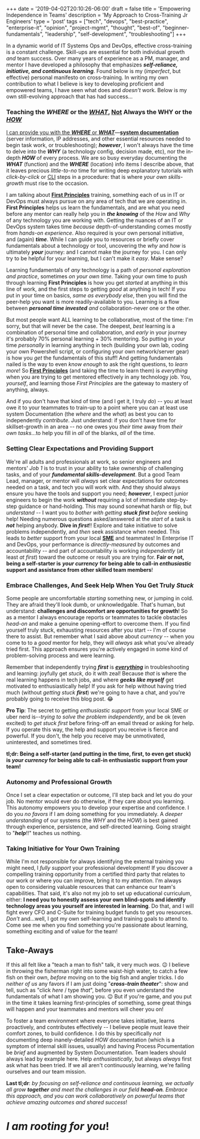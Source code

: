 +++
date = '2019-04-02T20:10:26-06:00'
draft = false
title = 'Empowering Independence in Teams'
description = 'My Approach to Cross-Training Jr Engineers'
type = 'post'
tags = ["tech", "devops", "best-practice", "enterprise-it", "opinion", "project-mgmt", "thought", "best-of", "beginner-fundamentals", "leadership", "self-development", "troubleshooting"]
+++

In a dynamic world of IT Systems Ops and DevOps, effective cross-training is a constant challenge. Skill-ups are essential for both individual growth *and* team success. Over many years of experience as a PM, manager, and mentor I have developed a philosophy that emphasizes ***self-reliance, initiative, and continuous learning***. Found below is my (*imperfect*, but effective) personal manifesto on cross-training. In writing my own contribution to what I believe is key to developing proficient and empowered teams, I have seen what does and *doesn't* work.  Below is my own still-evolving approach that has had success... <br />

<h3>Teaching the <i>WHERE</i> or the <i><u>WHAT</u></i>, </i><u>Not</u></i> Always the WHY or the <u><i>HOW</i></u></h3>

[I can provide you with the ***WHERE*** or ***WHAT***](https://julianwest.me/Blog/documentation-manifesto/)—[**system documentation**](https://julianwest.me/Blog/documentation-manifesto/) (server information, IP addresses, and other essential resources needed to begin task work, or troubleshooting); ***however***, I won't always have the time to delve into the ***WHY*** (a technology config, decision made, etc), nor the in-depth ***HOW*** of every process. We are so busy everyday documenting the ***WHAT*** (function) and the ***WHERE*** (location) info items I describe above, that it leaves precious *little-to-no* time for writing deep explanatory tutorials with *click-by-click* or [CLI](https://en.wikipedia.org/wiki/Command-line_interface) steps in a procedure: that is where *your own skills-growth* must rise to the occasion.  <br /> 

I am talking about [**First Principles**](https://en.wikipedia.org/wiki/First_principle) training, something each of us in IT or DevOps must always pursue on any area of tech that we are operating in. **First Principles** helps us learn the fundamentals, and are what you need before any mentor can really help you in ***the knowing*** of the *How* and *Why* of any technology you are working with. Getting the nuances of an IT or DevOps system takes time *because* depth-of-understanding comes mostly from *hands-on experience*.  Also required is your own personal initiative, and (again) ***time***. While I can guide you to resources or briefly cover fundamentals about a technology or tool, uncovering the *why* and *how* is ultimately ***your*** journey: and I cannot make the journey for you.  I can only try to be helpful for your learning, but I can't make it *easy*.  Make sense? <br /> 

Learning fundamentals of *any* technology is a path of *personal exploration and practice*, sometimes *on your own time*. Taking your own time to push through learning **First Principles** is how you get *started* at anything in this line of work, and the first steps to getting *good* at anything in tech!  If you put in your time on basics, *same as everybody else*, then you will find the peer-help you want is more readily-available to you.  Learning is a flow between ***personal time invested*** *and* collaboration-never one or the other. <br />

But most people want ALL learning to be collaborative, most of the time: I'm sorry, but that will never be the case. The deepest, *best* learning is a combination of personal time and collaboration, and *early* in your journey it's probably 70% personal learning + 30% mentoring. So putting in your time *personally* in learning anything in tech (building your own lab, coding your own Powershell script, or configuring your own network/server gear) is how you *get* the fundamentals of this stuff!  And getting fundamentals nailed is the way to even *know enough* to ask the right questions, to *learn more*!  So [**First Principles**](https://en.wikipedia.org/wiki/First_principle) (and taking the time to learn them) is *everything* when you are trying to get mentored effectively in any technology job. You, *yourself*, and learning those *First Principles* are the gateway to mastery of anything, always.  <br /> 

And if you don't have that kind of time (and I get it, I truly *do*) -- you at least owe it to your teammates to train-up to a point where you can at least use system Documentation (the *where* and the *what*) as best you can to independently *contribute*.  Just understand: if you don't have time for skillset-growth in an area -- no one owes you *their time* away from *their own tasks*...to help you fill in *all* of the blanks, *all* of the time.

### Setting Clear Expectations and Providing Support

We're all adults and professionals at work, so senior engineers and mentors' *Job 1* is to trust in your ability to take ownership of challenging tasks, and of your ***fundamental skills-development***. But a good Team Lead, manager, or mentor will *always* set clear expectations for outcomes needed on a task, and tech you will work with.  And they should always ensure you have the tools and support you need; ***however***, I expect junior engineers to begin the work ***without*** requiring a lot of immediate step-by-step guidance or hand-holding. This may sound sonewhat harsh or flip, but *understand* -- I want you to *bother with getting* ***stuck first*** *before* seeking help!  Needing numerous questions asked/answered at the *start* of a task is ***not*** helping anybody.  **Dive in *first***!!  Explore and take initiative to solve problems independently, and *then* seek assistance when needed.  This  leads to *better* support from your local [**SME**](https://en.wikipedia.org/wiki/Subject-matter_expert) and teammates!  In Enterprise IT and DevOps, your performance is *directly-measured* by outcomes and accountability -- and part of accountability is working *independently* (at least *at first*) toward the outcome or result you are trying for. **Fair or not, being a self-starter is** ***your currency*** **for being able to call-in *enthusiastic* support and assistance from other skilled team members**!

### Embrace Challenges, And Seek Help When You Get Truly *Stuck*

Some people are uncomfortable *starting* something new, or jumping in cold.  They are afraid they'll look dumb, or unknowledgable.  That's human, but understand: **challenges and discomfort are opportunities for growth**!  So as a mentor I always encourage reports or teammates to tackle obstacles *head-on* and make a genuine opening-effort to overcome them. If you find yourself truly stuck, exhausting resources after you start --  I'm of course there to assist.  But remember what I said above about *currency* -- when you come to to a *good* mentor for help, they will *always* ask what you've already tried first. This approach ensures you're actively engaged in some kind of problem-solving process and were learning. <br />

Remember that independently trying ***first*** is <u>***everything***</u> in troubleshooting and learning: joyfully get *stuck*, do it with zeal!  Because *that* is where the real learning happens in tech jobs, and where ***geeks like myself*** get motivated to enthusiastically help! If you ask for help without having tried much (without *getting stuck* ***first***) we're going to have a chat, and you're probably going to receive this blog post. 😂  <br />

**Pro Tip**: The secret to getting *enthusiastic support* from your local SME or uber nerd is--*trying to solve the problem independently*, and be ok (even excited) to *get stuck first* before firing-off an email thread or asking for help.  If you operate this way, the help and support you receive is fierce and powerful.  If you don't, the help you receive may be unmotivated, uninterested, and sometimes tired.

**tl;dr: Being a self-starter (and putting in the time, first, to even get stuck) is *your currency* for being able to call-in enthusiastic support from your team!**
<br />

### Autonomy and Professional Growth

Once I set a clear expectation or outcome, I'll step back and let you do your job.  No mentor would ever do otherwise, if they care about you learning.  This autonomy empowers you to develop your expertise and confidence. I do you *no favors* if I am doing something for you immediately.  A *deeper understanding* of our systems (the *WHY* and the *HOW*) is best gained through experience, persistence, and self-directed learning.  Going straight to "***help***!!" teaches us nothing. <br />

### Taking Initiative for Your Own Training

While I'm not responsible for always identifying the external training you might need, I *fully support* your professional development! If you discover a compelling training opportunity from a certified third party that relates to our work or where you can improve, bring it to my attention. I'm always open to considering valuable resources that can enhance our team's capabilities.  That said, it's also not my job to set up educational curriculum, either: **I need you to honestly assess your own blind-spots and identify technology areas you yourself are interested in learning**.  Do that, and I will fight every CFO and C-Suite for training budget funds to get you resources. *Don't* and...well, I got my own self-learning and training goals to attend to.  Come see me when you find something you're passionate about learning, something exciting and of value for the team! <br />

## Take-Aways

If this all felt like a "teach a man to fish" talk, it very much *was*. 😉 I believe in throwing the fisherman right into some waist-high water, to catch a few fish on their own, *before* moving on to the big fish and angler tricks.  I do *neither of us* any favors if I am just doing "***cross-train theater***": show and tell, such as "click *here* / type *that*", before you even understand the fundamentals of what I am showing you. 😉  But if you're game, and you put in the time it takes learning first-principles of something, some great things will happen and your teammates and mentors will cheer you on! <br />

To foster a team environment where everyone takes initiative, learns proactively, and contributes effectively -- I believe people must leave their comfort zones, to build confidence. I do this by specifically *not* documenting deep inanely-detailed *HOW* documentation (which is a symptom of internal skill issues, usually) and having Process Pocumentation be *brief* and augmented by System Documentation.  Team leaders should always lead by example here.  Help *enthusiastically*, but always *always* first ask what has been tried.  If we all aren't continuously learning, we're failing ourselves and our team mission. <br /> 

**Last tl;dr**: *by focusing on self-reliance and continuous learning, we actually all grow ***together*** and meet the challenges in our field ***head-on***. Embrace this approach, and you can work collaboratively on powerful teams that achieve amazing outcomes and shared success*!

# *I am rooting for you*!